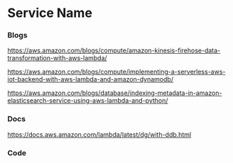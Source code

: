 # Service Name

### Blogs 

https://aws.amazon.com/blogs/compute/amazon-kinesis-firehose-data-transformation-with-aws-lambda/

https://aws.amazon.com/blogs/compute/implementing-a-serverless-aws-iot-backend-with-aws-lambda-and-amazon-dynamodb/

https://aws.amazon.com/blogs/database/indexing-metadata-in-amazon-elasticsearch-service-using-aws-lambda-and-python/


### Docs

https://docs.aws.amazon.com/lambda/latest/dg/with-ddb.html

### Code
